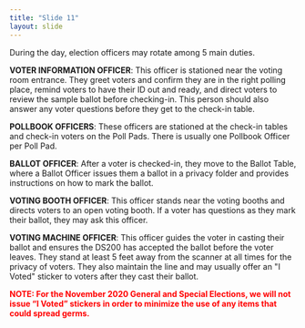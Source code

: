 ```yaml
---
title: "Slide 11"
layout: slide
---
```


During the day, election officers may rotate among 5 main duties.

**VOTER INFORMATION OFFICER**: This officer is stationed near the voting room entrance. They greet voters and confirm they are in the right polling place, remind voters to have their ID out and ready, and direct voters to review the sample ballot before checking-in. This person should also answer any voter questions before they get to the check-in table.

**POLLBOOK OFFICERS**: These officers are stationed at the check-in tables and check-in voters on the Poll Pads. There is usually one Pollbook Officer per Poll Pad.

**BALLOT OFFICER**: After a voter is checked-in, they move to the Ballot Table, where a Ballot Officer issues them a ballot in a privacy folder and provides instructions on how to mark the ballot.

**VOTING BOOTH OFFICER**: This officer stands near the voting booths and directs voters to an open voting booth. If a voter has questions as they mark their ballot, they may ask this officer.

**VOTING MACHINE OFFICER**: This officer guides the voter in casting their ballot and ensures the DS200 has accepted the ballot before the voter leaves. They stand at least 5 feet away from the scanner at all times for the privacy of voters. They also maintain the line and may usually offer an "I Voted" sticker to voters after they cast their ballot.

<strong><span style="color:red;">NOTE: For the November 2020 General and Special Elections, we will not issue “I Voted” stickers in order to minimize the use of any items that could spread germs.</span></strong>
